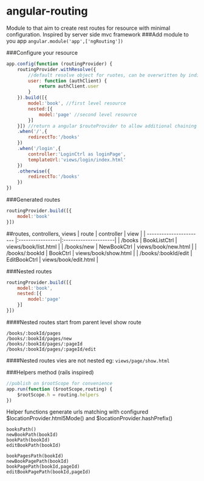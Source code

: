 angular-routing
==================
Module to that aim to create rest routes for resource with minimal configuration. Inspired by server side mvc framework
###Add module to you app
`angular.module('app',['ngRouting'])`

###Configure your resource
```javascript
app.config(function (routingProvider) {
    routingProvider.withResolve({
        //default resolve object for ruotes, can be overwritten by individual routes
        user: function (authClient) {
            return authClient.user
        }
    }).build([{
        model:'book', //first level resource
        nested:[{
            model:'page' //second level resource
        }]
    }]) //return a angular $routeProvider to allow additional chaining
    .when('/',{
        redirectTo:'/books'
    })
    .when('/login',{
        controller:'LoginCtrl as loginPage',
        templateUrl:'views/login/index.html'
    })
    .otherwise({
        redirectTo:'/books'
    })
})
```
###Generated routes
```javascript
routingProvider.build([{
    model:'book'
}])
```
##routes, controllers, views
| route                   | controller       | view                 |
| ----------------------- |:-----------------|:---------------------|
| /books                  | BookListCtrl     | views/book/list.html |
| /books/new              | NewBookCtrl      | views/book/new.html  |
| /books/:bookId          | BookCtrl         | views/book/show.html |
| /books/:bookId/edit     | EditBookCtrl     | views/book/edit.html |

###Nested routes
```javascript
routingProvider.build([{
    model:'book',
    nested:[{
        model:'page'
    }]
}])
```
####Nested routes start from parent level show route
```
/books/:bookId/pages
/books/:bookId/pages/new
/books/:bookId/pages/:pageId
/books/:bookId/pages/:pageId/edit
```

####Nested routes vies are not nested eg: `views/page/show.html`

###Helpers method (rails inspired)
```javascript
//publish on $rootScope for convenience
app.run(function ($rootScope,routing) {
    $rootScope.h = routing.helpers
})
```
Helper functions generate urls matching with configured $locationProvider.html5Mode() and $locationProvider.hashPrefix()
```
booksPath()
newBookPath(bookId)
bookPath(bookId)
editBookPath(bookId)

bookPagesPath(bookId)
newBookPagePath(bookId)
bookPagePath(bookId,pageId)
editBookPagePath(bookId,pageId)
```

